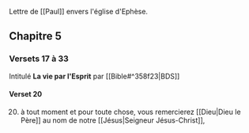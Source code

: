 Lettre de [[Paul]] envers l'église d'Ephèse.
## Chapitre 5
### Versets 17 à 33
Intitulé **La vie par l'Esprit** par [[Bible#^358f23|BDS]]
#### Verset 20
20) à tout moment et pour toute chose, vous remercierez [[Dieu|Dieu le Père]] au nom de notre [[Jésus|Seigneur Jésus-Christ]],